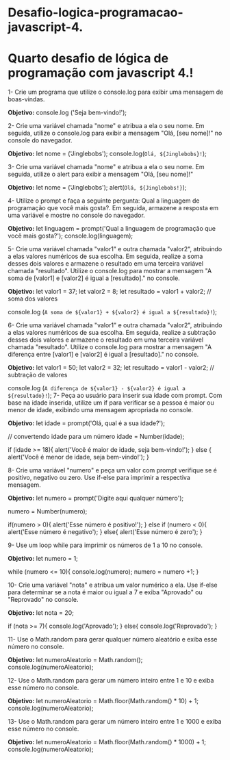 # Desafio-logica-programacao-javascript-4.
# Quarto desafio de lógica de programação com javascript 4.!

1- Crie um programa que utilize o console.log para exibir uma mensagem de boas-vindas.

**Objetivo:** console.log ('Seja bem-vindo!');

2- Crie uma variável chamada "nome" e atribua a ela o seu nome. Em seguida, utilize o console.log para exibir a mensagem "Olá, [seu nome]!" no console do navegador.

**Objetivo:** let nome = ('Jinglebobs');
    console.log(`Olá, ${Jinglebobs}!`);

3- Crie uma variável chamada "nome" e atribua a ela o seu nome. Em seguida, utilize o alert para exibir a mensagem "Olá, [seu nome]!" 

**Objetivo:** let nome = ('Jinglebobs');
    alert(`Olá, ${Jinglebobs!}`);

4- Utilize o prompt e faça a seguinte pergunta: Qual a linguagem de programação que você mais gosta?. Em seguida, armazene a resposta em uma variável e mostre no console do navegador.

**Objetivo:** let linguagem = prompt('Qual a linguagem de programação que você mais gosta?');
console.log(linguagem);

5- Crie uma variável chamada "valor1" e outra chamada "valor2", atribuindo a elas valores numéricos de sua escolha. Em seguida, realize a soma desses dois valores e armazene o resultado em uma terceira variável chamada "resultado". Utilize o console.log para mostrar a mensagem "A soma de [valor1] e [valor2] é igual a [resultado]." no console.

**Objetivo:** let valor1 = 37;
let valor2 = 8;
let resultado = valor1 + valor2; // soma dos valores

console.log (`A soma de ${valor1} + ${valor2} é igual a ${resultado}!`);

6- Crie uma variável chamada "valor1" e outra chamada "valor2", atribuindo a elas valores numéricos de sua escolha. Em seguida, realize a subtração desses dois valores e armazene o resultado em uma terceira variável chamada "resultado". Utilize o console.log para mostrar a mensagem "A diferença entre [valor1] e [valor2] é igual a [resultado]." no console.

**Objetivo:** let valor1 = 50;
let valor2 = 32;
let resultado = valor1 - valor2; // subtração de valores

console.log (`A diferença de ${valor1} - ${valor2} é igual a ${resultado}!`);
7- Peça ao usuário para inserir sua idade com prompt. Com base na idade inserida, utilize um if para verificar se a pessoa é maior ou menor de idade, exibindo uma mensagem apropriada no console.

**Objetivo:** let idade = prompt('Olá, qual é a sua idade?');

// convertendo idade para um número
idade = Number(idade);

if (idade >= 18){
    alert('Você é maior de idade, seja bem-vindo!');
} else {
    alert('Você é menor de idade, seja bem-vindo!');
}

8- Crie uma variável "numero" e peça um valor com prompt verifique se é positivo, negativo ou zero. Use if-else para imprimir a respectiva mensagem.

**Objetivo:** let numero = prompt('Digite aqui qualquer número');

numero = Number(numero);

if(numero > 0){
    alert('Esse número é positivo!');
}   else if (numero < 0){
    alert('Esse número é negativo');
} else{
    alert('Esse número é zero');
}

9- Use um loop while para imprimir os números de 1 a 10 no console.

**Objetivo:** let numero = 1;

while (numero <= 10){
    console.log(numero);
    numero = numero +1;
}

10- Crie uma variável "nota" e atribua um valor numérico a ela. Use if-else para determinar se a nota é maior ou igual a 7 e exiba "Aprovado" ou "Reprovado" no console.

**Objetivo:** let nota = 20;

if (nota >= 7){
    console.log('Aprovado');
} else{
    console.log('Reprovado');
}

11- Use o Math.random para gerar qualquer número aleatório e exiba esse número no console.

**Objetivo:** let numeroAleatorio = Math.random();
console.log(numeroAleatorio);

12- Use o Math.random para gerar um número inteiro entre 1 e 10 e exiba esse número no console.

**Objetivo:** let numeroAleatorio = Math.floor(Math.random() * 10) + 1;
console.log(numeroAleatorio);

13- Use o Math.random para gerar um número inteiro entre 1 e 1000 e exiba esse número no console.

**Objetivo:** let numeroAleatorio = Math.floor(Math.random() * 1000) + 1;
console.log(numeroAleatorio);

